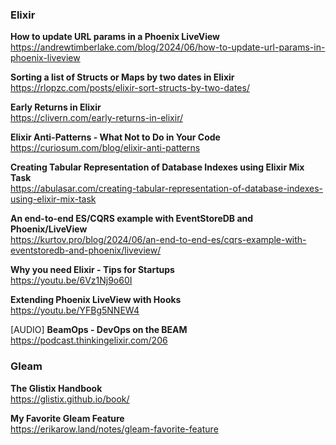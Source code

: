### Elixir

**How to update URL params in a Phoenix LiveView**  
https://andrewtimberlake.com/blog/2024/06/how-to-update-url-params-in-phoenix-liveview

**Sorting a list of Structs or Maps by two dates in Elixir**  
https://rlopzc.com/posts/elixir-sort-structs-by-two-dates/

**Early Returns in Elixir**  
https://clivern.com/early-returns-in-elixir/

**Elixir Anti-Patterns - What Not to Do in Your Code**  
https://curiosum.com/blog/elixir-anti-patterns

**Creating Tabular Representation of Database Indexes using Elixir Mix Task**  
https://abulasar.com/creating-tabular-representation-of-database-indexes-using-elixir-mix-task

**An end-to-end ES/CQRS example with EventStoreDB and Phoenix/LiveView**  
https://kurtov.pro/blog/2024/06/an-end-to-end-es/cqrs-example-with-eventstoredb-and-phoenix/liveview/

**Why you need Elixir - Tips for Startups**  
https://youtu.be/6Vz1Nj9o60I

**Extending Phoenix LiveView with Hooks**  
https://youtu.be/YFBg5NNEW4

[AUDIO] **BeamOps - DevOps on the BEAM**  
https://podcast.thinkingelixir.com/206

### Gleam

**The Glistix Handbook**  
https://glistix.github.io/book/

**My Favorite Gleam Feature**  
https://erikarow.land/notes/gleam-favorite-feature
